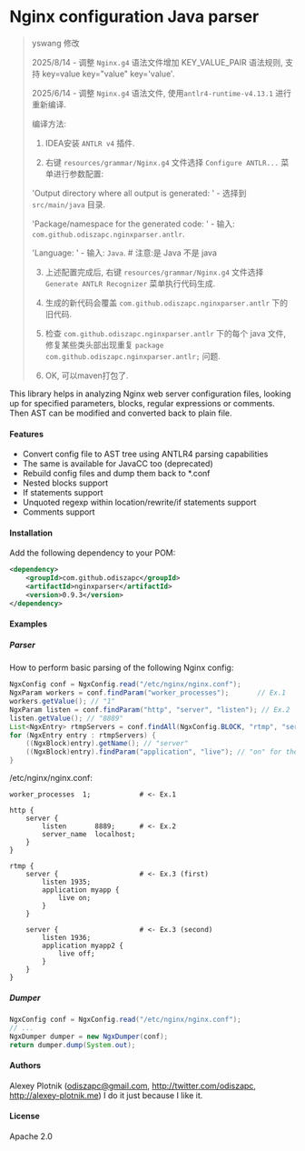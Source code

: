 # Nginx configuration Java parser

>
> yswang 修改
> 
> 2025/8/14 - 调整 `Nginx.g4` 语法文件增加 KEY_VALUE_PAIR 语法规则, 支持 key=value key="value" key='value'.
> 
> 2025/6/14 - 调整 `Nginx.g4` 语法文件, 使用`antlr4-runtime-v4.13.1` 进行重新编译.
> 
> 编译方法:
>
> 1. IDEA安装 `ANTLR v4` 插件.
>
> 2. 右键 `resources/grammar/Nginx.g4` 文件选择 `Configure ANTLR...` 菜单进行参数配置:
> 
>   'Output directory where all output is generated: ' - 选择到 `src/main/java` 目录.
>   
>   'Package/namespace for the generated code: ' - 输入: `com.github.odiszapc.nginxparser.antlr`.
>   
>   'Language: ' - 输入: `Java`. # 注意:是 Java 不是 java
>
> 3. 上述配置完成后, 右键 `resources/grammar/Nginx.g4` 文件选择 `Generate ANTLR Recognizer` 菜单执行代码生成.
>
> 4. 生成的新代码会覆盖 `com.github.odiszapc.nginxparser.antlr` 下的旧代码.
>
> 5. 检查 `com.github.odiszapc.nginxparser.antlr` 下的每个 java 文件, 修复某些类头部出现重复 `package com.github.odiszapc.nginxparser.antlr;` 问题.
>
> 6. OK, 可以maven打包了.
> 

This library helps in analyzing Nginx web server configuration files, looking up for specified parameters, blocks, regular expressions or comments. Then AST can be modified and converted back to plain file.

#### Features
- Convert config file to AST tree using ANTLR4 parsing capabilities
- The same is available for JavaCC too (deprecated)
- Rebuild config files and dump them back to *.conf
- Nested blocks support
- If statements support
- Unquoted regexp within location/rewrite/if statements support
- Comments support

#### Installation
Add the following dependency to your POM:
```xml
<dependency>
    <groupId>com.github.odiszapc</groupId>
    <artifactId>nginxparser</artifactId>
    <version>0.9.3</version>
</dependency>
```

#### Examples
##### Parser

How to perform basic parsing of the following Nginx config:
```java
NgxConfig conf = NgxConfig.read("/etc/nginx/nginx.conf");
NgxParam workers = conf.findParam("worker_processes");       // Ex.1
workers.getValue(); // "1"
NgxParam listen = conf.findParam("http", "server", "listen"); // Ex.2
listen.getValue(); // "8889"
List<NgxEntry> rtmpServers = conf.findAll(NgxConfig.BLOCK, "rtmp", "server"); // Ex.3
for (NgxEntry entry : rtmpServers) {
    ((NgxBlock)entry).getName(); // "server"
    ((NgxBlock)entry).findParam("application", "live"); // "on" for the first iter, "off" for the second one
}
```

/etc/nginx/nginx.conf:
```
worker_processes  1;            # <- Ex.1

http {
    server {
        listen       8889;      # <- Ex.2
        server_name  localhost;
    }
}

rtmp {
    server {                    # <- Ex.3 (first)
        listen 1935;
        application myapp {
            live on;
        }
    }

    server {                    # <- Ex.3 (second)
        listen 1936;
        application myapp2 {
            live off;
        }
    }
}
```

##### Dumper

```java
NgxConfig conf = NgxConfig.read("/etc/nginx/nginx.conf");
// ...
NgxDumper dumper = new NgxDumper(conf);
return dumper.dump(System.out);
```

#### Authors
Alexey Plotnik (odiszapc@gmail.com, http://twitter.com/odiszapc, http://alexey-plotnik.me) I do it just because I like it.



#### License
Apache 2.0
